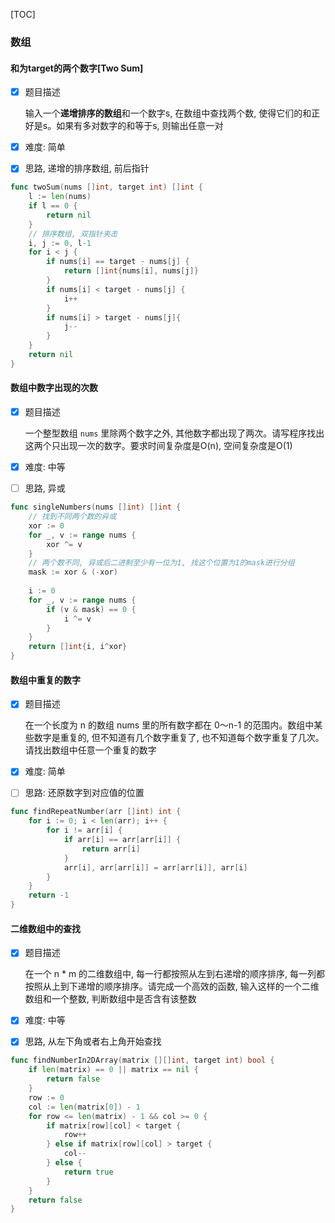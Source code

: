 [TOC]

### 数组

#### 和为target的两个数字[Two Sum]

- [x] 题目描述

    输入一个**递增排序的数组**和一个数字s, 在数组中查找两个数, 使得它们的和正好是s。如果有多对数字的和等于s, 则输出任意一对

- [x] 难度: 简单

- [x] 思路, 递增的排序数组, 前后指针

~~~go
func twoSum(nums []int, target int) []int {
    l := len(nums)
    if l == 0 {
        return nil
    }
    // 排序数组, 双指针夹击
    i, j := 0, l-1
    for i < j {
        if nums[i] == target - nums[j] {
            return []int{nums[i], nums[j]}
        }
        if nums[i] < target - nums[j] {
            i++
        }
        if nums[i] > target - nums[j]{
            j--
        } 
    }
    return nil
}
~~~

#### 数组中数字出现的次数

- [x] 题目描述

    一个整型数组 `nums` 里除两个数字之外, 其他数字都出现了两次。请写程序找出这两个只出现一次的数字。要求时间复杂度是O(n), 空间复杂度是O(1)

- [x] 难度: 中等

- [ ] 思路, 异或

~~~go
func singleNumbers(nums []int) []int {
    // 找到不同两个数的异或
    xor := 0
    for _, v := range nums {
        xor ^= v
    }
    // 两个数不同, 异或后二进制至少有一位为1, 找这个位置为1的mask进行分组
    mask := xor & (-xor)
    
    i := 0
    for _, v := range nums {
        if (v & mask) == 0 {
            i ^= v
        }
    }
    return []int{i, i^xor}
}
~~~

#### 数组中重复的数字

- [x] 题目描述

    在一个长度为 n 的数组 nums 里的所有数字都在 0～n-1 的范围内。数组中某些数字是重复的, 但不知道有几个数字重复了, 也不知道每个数字重复了几次。请找出数组中任意一个重复的数字

- [x] 难度: 简单

- [ ] 思路: 还原数字到对应值的位置

~~~go
func findRepeatNumber(arr []int) int {
    for i := 0; i < len(arr); i++ {
        for i != arr[i] {
            if arr[i] == arr[arr[i]] {
                return arr[i]
            }
            arr[i], arr[arr[i]] = arr[arr[i]], arr[i]
        }
    }
    return -1
}
~~~

#### 二维数组中的查找

- [x] 题目描述

    在一个 n * m 的二维数组中, 每一行都按照从左到右递增的顺序排序, 每一列都按照从上到下递增的顺序排序。请完成一个高效的函数, 输入这样的一个二维数组和一个整数, 判断数组中是否含有该整数

- [x] 难度: 中等
- [x] 思路, 从左下角或者右上角开始查找

~~~go
func findNumberIn2DArray(matrix [][]int, target int) bool {
    if len(matrix) == 0 || matrix == nil {
        return false
    }
    row := 0
    col := len(matrix[0]) - 1
    for row <= len(matrix) - 1 && col >= 0 {
        if matrix[row][col] < target {
            row++
        } else if matrix[row][col] > target {
            col--
        } else {
            return true
        }
    }
    return false
}
~~~

